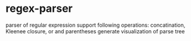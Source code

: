 # regex-parser
parser of regular expression
support following operations: concatination, Kleenee closure, or and parentheses
generate visualization of parse tree
